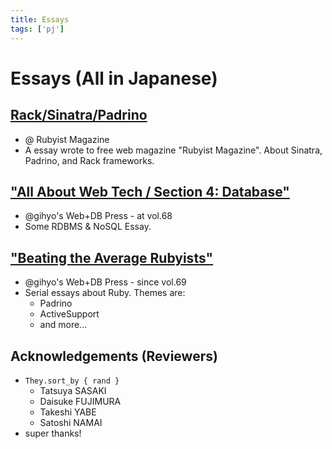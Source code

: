 ```yaml
--- 
title: Essays
tags: ['pj']
---
```


# Essays (All in Japanese) #

## [Rack/Sinatra/Padrino](http://jp.rubyist.net/magazine/?0036-SinatraReintroduction)

* @ Rubyist Magazine
* A essay wrote to free web magazine "Rubyist Magazine". About Sinatra, Padrino, and Rack frameworks.

## ["All About Web Tech / Section 4: Database"](http://gihyo.jp/magazine/wdpress/archive/2012/vol68)

* @gihyo's Web+DB Press - at vol.68
* Some RDBMS & NoSQL Essay. 

## ["Beating the Average Rubyists"](http://gihyo.jp/magazine/wdpress/archive/2012/vol69)

* @gihyo's Web+DB Press - since vol.69
* Serial essays about Ruby. Themes are:
  * Padrino
  * ActiveSupport
  * and more...

## Acknowledgements (Reviewers) ##

* `They.sort_by { rand }`
  * Tatsuya SASAKI
  * Daisuke FUJIMURA
  * Takeshi YABE
  * Satoshi NAMAI
* super thanks!
